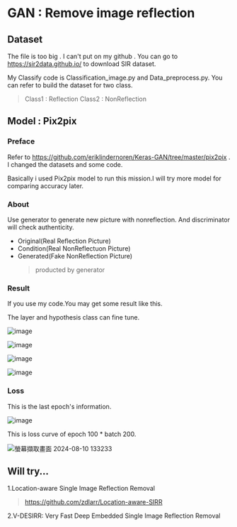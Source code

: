 # GAN : Remove image reflection

## Dataset
The file is too big . I can't put on my github . You can go to https://sir2data.github.io/ to download SIR dataset. 

My Classify code is Classification_image.py and Data_preprocess.py. You can refer to build the dataset for two class.

> Class1 : Reflection Class2 : NonReflection


## Model : Pix2pix

### Preface
Refer to https://github.com/eriklindernoren/Keras-GAN/tree/master/pix2pix . I changed the datasets and some code.

Basically i used Pix2pix model to run this mission.I will try more model for comparing accuracy later.

### About
Use generator to generate new picture with nonreflection. And discriminator will check authenticity.

- Original(Real Reflection Picture)
- Condition(Real NonReflectuon Picture)
- Generated(Fake NonReflection Picture)
  > producted by generator 

### Result
If you use my code.You may get some result like this.

The layer and hypothesis class can fine tune.

![image](https://github.com/user-attachments/assets/4bdbe444-b6da-4a29-b4e1-c32342dbe5e8)

![image](https://github.com/user-attachments/assets/eb4d779a-9c23-4ae2-a3fd-e87c770e3fbd)

![image](https://github.com/user-attachments/assets/eb25d601-fc5a-4788-9c98-959898e4134e)

![image](https://github.com/user-attachments/assets/53253b46-6a4b-490b-b093-bba05c9be54f)

### Loss

This is the last epoch's information.

![image](https://github.com/user-attachments/assets/9c41ef90-5030-4f74-997a-e7eeb4238629)

This is loss curve of epoch 100 * batch 200.

![螢幕擷取畫面 2024-08-10 133233](https://github.com/user-attachments/assets/8e43ceef-5cc6-4147-a975-d0b7814e4249)


## Will try...
1.Location-aware Single Image Reflection Removal

>https://github.com/zdlarr/Location-aware-SIRR

2.V-DESIRR: Very Fast Deep Embedded Single Image Reflection Removal